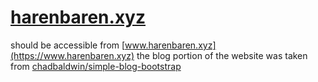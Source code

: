 # [harenbaren.xyz](https://www.harenbaren.xyz)
should be accessible from [www.harenbaren.xyz](https://www.harenbaren.xyz)
the blog portion of the website was taken from [chadbaldwin/simple-blog-bootstrap](https://github.com/chadbaldwin/simple-blog-bootstrap)
